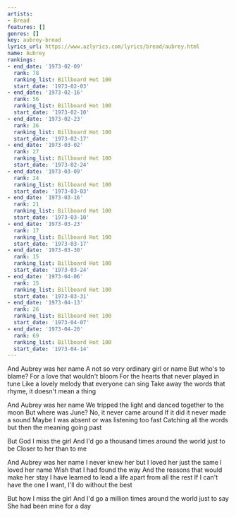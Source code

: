 ```yaml
---
artists:
- Bread
features: []
genres: []
key: aubrey-bread
lyrics_url: https://www.azlyrics.com/lyrics/bread/aubrey.html
name: Aubrey
rankings:
- end_date: '1973-02-09'
  rank: 78
  ranking_list: Billboard Hot 100
  start_date: '1973-02-03'
- end_date: '1973-02-16'
  rank: 56
  ranking_list: Billboard Hot 100
  start_date: '1973-02-10'
- end_date: '1973-02-23'
  rank: 36
  ranking_list: Billboard Hot 100
  start_date: '1973-02-17'
- end_date: '1973-03-02'
  rank: 27
  ranking_list: Billboard Hot 100
  start_date: '1973-02-24'
- end_date: '1973-03-09'
  rank: 24
  ranking_list: Billboard Hot 100
  start_date: '1973-03-03'
- end_date: '1973-03-16'
  rank: 21
  ranking_list: Billboard Hot 100
  start_date: '1973-03-10'
- end_date: '1973-03-23'
  rank: 17
  ranking_list: Billboard Hot 100
  start_date: '1973-03-17'
- end_date: '1973-03-30'
  rank: 15
  ranking_list: Billboard Hot 100
  start_date: '1973-03-24'
- end_date: '1973-04-06'
  rank: 15
  ranking_list: Billboard Hot 100
  start_date: '1973-03-31'
- end_date: '1973-04-13'
  rank: 26
  ranking_list: Billboard Hot 100
  start_date: '1973-04-07'
- end_date: '1973-04-20'
  rank: 69
  ranking_list: Billboard Hot 100
  start_date: '1973-04-14'
---
```


And Aubrey was her name
A not so very ordinary girl or name
But who's to blame?
For a love that wouldn't bloom
For the hearts that never played in tune
Like a lovely melody that everyone can sing
Take away the words that rhyme, it doesn't mean a thing

And Aubrey was her name
We tripped the light and danced together to the moon
But where was June?
No, it never came around
If it did it never made a sound
Maybe I was absent or was listening too fast
Catching all the words but then the meaning going past

But God I miss the girl
And I'd go a thousand times around the world just to be
Closer to her than to me

And Aubrey was her name
I never knew her but I loved her just the same
I loved her name
Wish that I had found the way
And the reasons that would make her stay
I have learned to lead a life apart from all the rest
If I can't have the one I want, I'll do without the best

But how I miss the girl
And I'd go a million times around the world just to say
She had been mine for a day



